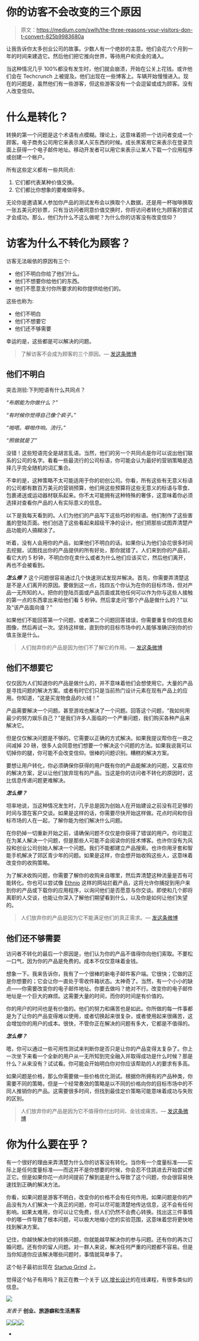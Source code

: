 # 你的访客不会改变的三个原因

> 原文：<https://medium.com/swlh/the-three-reasons-your-visitors-don-t-convert-825b9983680a>

让我告诉你太多创业公司的故事。少数人有一个绝妙的主意。他们会花六个月到一年的时间来建造它。然后他们把它推向世界，等待用户和资金的涌入。

当这种情况几乎 100%都没有发生时，他们就会崩溃，开始在公关上花钱。或许他们会在 Techcrunch 上被提及。他们出现在一些博客上。车辆开始慢慢进入。现在的问题是，虽然他们有一些游客，但这些游客没有一个会逗留或成为顾客。没有人改变信仰。

# 什么是转化？

转换的第一个问题是这个术语有点模糊。理论上，这意味着把一个访问者变成一个顾客。电子商务公司用它来表示某人买东西的时候。成长黑客用它来表示在登录页面上获得一个电子邮件地址。移动开发者可以用它来表示让某人下载一个应用程序或创建一个帐户。

所有这些定义都有一些共同点:

1.  它们都代表某种价值交换。
2.  它们都比你想象的要难做得多。

无论你是邀请某人参加你产品的测试发布会以换取个人数据，还是用一杯咖啡换取一张五美元的钞票，只有当访问者同意价值交换时，你将访问者转化为顾客的尝试才会成功。那么，他们为什么不这么做呢？为什么你的访客没有改变信仰？

# 访客为什么不转化为顾客？

访客无法皈依的原因有三个:

*   他们不明白你给了他们什么。
*   他们不想要你给他们的东西。
*   他们不愿意支付你所要求的和你提供给他们的。

这些也称为:

*   他们不明白
*   他们不想要它
*   他们还不够需要

幸运的是，这些都是可以解决的问题。

> 了解访客不会成为顾客的三个原因。— [发这条微博](http://ctt.ec/oiJYt)

## 他们不明白

突击测验:下列短语有什么共同点？

*“布朗能为你做什么？”*

*“有时候你觉得自己像个疯子。”*

*“啪嗒。噼啪作响。流行。”*

*“照做就是了”*

没错！这些短语完全是胡言乱语。当然，他们的另一个共同点是你可以说出他们联系的公司的名字。看看一些最流行的公司标语，你可能会认为最好的营销策略是选择几乎完全随机的词汇集合。

不幸的是，这种策略不太可能适用于你的初创公司。你看，所有这些有无意义标语的公司都有数百万美元的营销预算，他们用这些预算将这些无意义的标语与零食、包裹递送或运动器材联系起来。你不太可能拥有这种特殊的奢侈，这意味着你必须选择对查看你产品的人有实际意义的信息。

以下是我每天看到的。人们为他们的产品写下这些巧妙的标语。他们制作了这些害羞的登陆页面。他们创造了这些看起来超级干净的设计。他们把那些试图弄清楚产品功能的人搞糊涂了。

听着，没有人会用你的产品，如果他们不明白的话。如果你认为他们会花很多时间去挖掘，试图找出你的产品提供的所有好处，那你就错了。人们来到你的产品前，看它大约 5 秒钟，不明白你在卖什么或者为什么他们应该买它，然后他们离开，再也不会被看到。

***怎么修？*** 这个问题很容易通过几个快速测试发现并解决。首先，你需要弄清楚这是不是人们离开的原因。要做到这一点，找四五个你认为在你的目标市场，但对产品一无所知的人。把你的登陆页面或产品页面或其他任何可以作为你与这些人接触的第一点的东西拿出来给他们看 5 秒钟。然后拿走问“那个产品是做什么的？”以及“该产品面向谁？”

如果他们不能回答第一个问题，或者第二个问题回答错误，你需要重复你的信息和图像，然后再试一次。坚持这样做，直到你的目标市场中的人能够准确识别你的价值主张是什么。

> 人们抛弃你的产品是因为他们不了解它的作用。— [发这条微博](http://ctt.ec/21caF)

## 他们不想要它

仅仅因为人们知道你的产品是做什么的，并不意味着他们会想使用它。大量的产品是寻找问题的解决方案。或者有时它们只是当前热门设计元素在现有产品上的应用。你知道，“这是买宠物食品的火绒！”

产品需要解决一个问题。甚至游戏也解决了一个问题。回答这个问题，“我如何用最少的努力娱乐自己？”是我们许多人面临的一个严重问题，我们购买各种产品来解决它。

但是仅仅解决问题是不够的。它需要以正确的方式解决。如果我提议帮你在一夜之间减掉 20 磅，很多人会同意他们想要一个解决这个问题的方法。如果我说我可以切掉你的腿，你可能不会改变信仰。很棒的问题识别。糟糕的解决方案。

要想让用户转化，你必须确保你获得的用户既有你的产品能解决的问题，又喜欢你的解决方案，足以让他们放弃现有的产品。当这是你的访问者不转化的原因时，这比信息传递问题更难解决。

***怎么修？***

坦率地说，当这种情况发生时，几乎总是因为创始人在开始建设之前没有花足够的时间与潜在客户交谈。如果是这样的话，你需要尽快开始这样做。花点时间和你目标市场的人在一起，了解你能为他们解决什么问题。

在你扔掉一切重新开始之前，请确保问题不仅仅是你获得了错误的用户。你可能正在为某人解决一个问题，但是那些人可能不会阅读你的技术博客。也许你没有为风投和创业公司创始人解决一个问题。我们不能都建立产品搜索。也许你用牙套和智能手机解决了郊区青少年的问题。如果是这样，你会想开始收购这些人，这意味着改变你的收购策略。

为了解决收购问题，你需要了解你的收购来自哪里，然后弄清楚这种流量是否有可能转化。你也可以尝试像 [Ethnio](http://www.ethnio.com/) 这样的网站拦截产品，这将允许你捕捉到用户来到你的产品或下载你的应用程序，以询问他们是否愿意与你交谈。即使和几个即将离职的人交谈，也能让你深入了解他们期望看到什么，以及你是如何让他们失望的。

> 人们放弃你的产品是因为它不能满足他们的真正需求。— [发这条微博](http://ctt.ec/D0Wpc)

## 他们还不够需要

访问者不转化的最后一个原因是，他们认为你的产品不值得你向他们索取。不要松一口气，因为你的产品是免费的。成本不仅仅意味着金钱。

想象一下。我来告诉你，我有了一个很棒的新电子邮件客户端。它很快；它做的正是你想要的；它会让你一直处于零收件箱状态。太神奇了。当然，有一个小小的缺点——你需要改变你的电子邮件地址。你要去做吗？绝对不行。改变你的电子邮件地址是一个巨大的麻烦。这需要大量的时间，而你的时间是有价值的。

你的用户的时间也是有价值的。他们的努力和痛苦也是如此。你所做的每一件事都是为了让你的产品变得难以使用，或者切换起来很复杂，或者使用起来很痛苦，这会增加你的用户的成本。很快，不管你正在解决的问题有多大，它都是不值得的。

***怎么修？***

嗯，你可以通过一些可用性测试来判断你是否只是让你的产品变得太复杂了。你上一次坐下来看一个全新的用户从一无所知到完全融入并取得成功是什么时候？那是什么？从来没有？试试看。你可能会开始明白你对你应该帮助的人的要求有多高。

如果问题是价格，那么你需要做一些价格优化测试。根据你所拥有的产品种类，你需要不同的策略，但是一个经常奏效的策略是以不同的价格向你的目标市场中的不同人推销你的产品。这需要很多时间，但找到最佳定价策略可能意味着成功与失败的区别。

> 人们放弃你的产品是因为它不值得你付出时间、金钱或痛苦。— [发这条微博](http://ctt.ec/K8PLC)

# 你为什么要在乎？

有一个很好的理由来弄清楚为什么你的访客没有转化。当你有一个度量标准——实际上是任何度量标准——而这并不是你想要的时候，你会忍不住跳进去开始尝试修正它。但是如果你花一点时间提前了解到底是什么导致了这个问题，你会很容易快速找到正确的解决方法。

你看，如果问题是游客不明白，改变你的价格不会有任何作用。如果问题是你的产品没有为人们解决一个真正的问题，你可以尽可能清楚地传达信息，这不会有任何影响。如果太难用，你可以让它免费，但人们仍然不会费心转换。找出这三件事情中的哪一件导致了根本问题，可以极大地缩小您的实验范围，这意味着您将更快地找到解决方案。

记住，你越快解决你的转换问题，你就能越早解决你的参与问题。还有你的再次订婚问题。还有你的留人问题。对一群人来说，解决任何严重的问题都不容易。但是当你知道你应该解决哪些问题时，事情就简单多了。

这个帖子最初出现在 [Startup Grind](http://startupgrind.com/2015/06/the-three-reasons-why-your-visitors-dont-covert/) 上。

觉得这个帖子有用吗？我正在教一个关于 [UX 增长设计](http://www.oreilly.com/online-training/ux-design-for-growth.html)的在线课程，有很多类似的信息。

![](img/71d955550911c61d0aef4c66a71f8e15.png)

*发表于* **创业、旅游癖和生活黑客**

[![](img/0bf7ebc25c05a1d52c6add818a95aa71.png)](http://supply.us9.list-manage.com/subscribe?u=310af6eb2240d299c7032ef6c&id=d28d8861ad)[![](img/1b4fd39dd738a88ac13336ad93f1049c.png)](https://blog.growth.supply/)[![](img/93f21657a8ed7c0f741216a91b53c713.png)](https://twitter.com/swlh_)

-